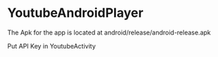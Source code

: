 # YoutubeAndroidPlayer
The Apk for the app is located at android/release/android-release.apk

Put API Key in YoutubeActivity
